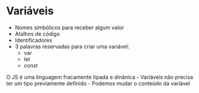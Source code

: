 # Variáveis 

* Nomes simbólicos para receber algum valor
* Atalhos de código
* Identificadores
* 3 palavras reservadas para criar uma variável:
    * var
    * let 
    * const

O JS é uma linguagem fracamente tipada e dinânica
    - Variáveis não precisa ter um tipo previamente definido
    - Podemos mudar o conteúdo da variável